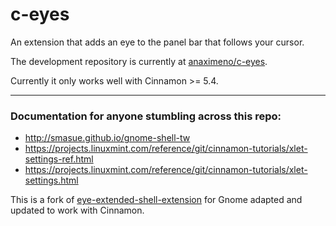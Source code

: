 # c-eyes

An extension that adds an eye to the panel bar that follows your cursor.

The development repository is currently at [anaximeno/c-eyes](https://github.com/anaximeno/c-eyes).

Currently it only works well with Cinnamon >= 5.4.

---

### Documentation for anyone stumbling across this repo:

* http://smasue.github.io/gnome-shell-tw
* https://projects.linuxmint.com/reference/git/cinnamon-tutorials/xlet-settings-ref.html
* https://projects.linuxmint.com/reference/git/cinnamon-tutorials/xlet-settings.html


This is a fork of [eye-extended-shell-extension](https://github.com/alexeylovchikov/eye-extended-shell-extension) for Gnome adapted and updated to work with Cinnamon.
